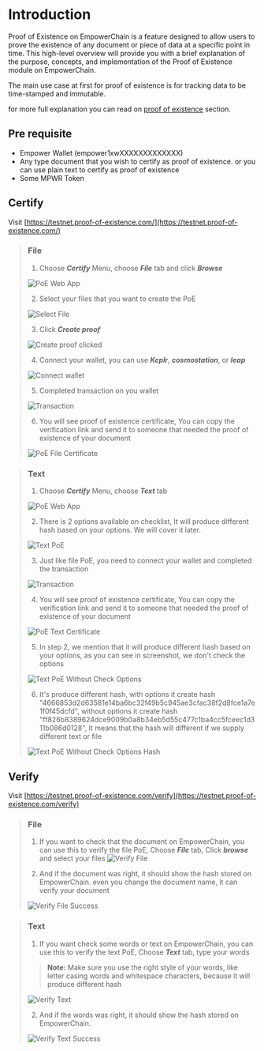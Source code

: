 # Introduction

Proof of Existence on EmpowerChain is a feature designed to allow users to prove the existence of any document or piece of data at a specific point in time. This high-level overview will provide you with a brief explanation of the purpose, concepts, and implementation of the Proof of Existence module on EmpowerChain.

The main use case at first for proof of existence is for tracking data to be time-stamped and immutable.

for more full explanation you can read on [proof of existence](../core-modules/proof-of-existence/high-level-overview.md) section.

## Pre requisite

- Empower Wallet (empower1xwXXXXXXXXXXXXX)
- Any type document that you wish to certify as proof of existence. or you can use plain text to certify as proof of existence
- Some MPWR Token

## Certify

Visit [https://testnet.proof-of-existence.com/](https://testnet.proof-of-existence.com/)

> ### File
>
> 1. Choose **_Certify_** Menu, choose **_File_** tab and click **_Browse_**
>
> ![PoE Web App](poe-web-app-certify-file.png "PoE Web App")
>
> 2. Select your files that you want to create the PoE
>
> ![Select File](poe-web-app-certify-file-select.png "Browse File")
>
> 3. Click **_Create proof_**
>
> ![Create proof clicked](poe-web-app-certify-file-create-proof.png "After click create proof")
>
> 4. Connect your wallet, you can use **_Keplr_**, **_cosmostation_**, or **_leap_**
>
> ![Connect wallet](poe-web-app-certify-file-connect-wallet.png "Connected Wallet")
>
> 5. Completed transaction on you wallet
>
> ![Transaction](poe-web-app-certify-file-complete-pay.png "Transaction")
>
> 6. You will see proof of existence certificate, You can copy the verification link and send it to someone that needed the proof of existence of your document
>
> ![PoE File Certificate](poe-web-app-certify-file-success.png "PoE File Certificate")

> ### Text
>
> 1. Choose **_Certify_** Menu, choose **_Text_** tab
>
> ![PoE Web App](poe-web-app-certify-text.png "PoE Web App")
>
> 2. There is 2 options available on checklist, It will produce different hash based on your options. We will cover it later.
>
> ![Text PoE](poe-web-app-certify-text-create-with-check.png "Text PoE")
>
> 3. Just like file PoE, you need to connect your wallet and completed the transaction
>
> ![Transaction](poe-web-app-certify-text-create-with-check-complete.png "Transaction")
>
> 4. You will see proof of existence certificate, You can copy the verification link and send it to someone that needed the proof of existence of your document
>
> ![PoE Text Certificate](poe-web-app-certify-text-create-with-check-certificate.png "PoE Text Certificate")
>
> 5. In step 2, we mention that it will produce different hash based on your options, as you can see in screenshot, we don't check the options
>
> ![Text PoE Without Check Options](poe-web-app-certify-text-without-text.png "Text PoE Without Check Options")
>
> 6. It's produce different hash, with options it create hash "4666853d2d63581e14ba6bc32f49b5c945ae3cfac38f2d8fce1a7e1f0f45dcfd", without options it create hash "ff826b8389624dce9009b0a8b34eb5d55c477c1ba4cc5fceec1d311b086d0128", It means that the hash will different if we supply different text or file
>
> ![Text PoE Without Check Options Hash](poe-web-app-certify-text-without-text-hash.png "Text PoE Without Check Options Hash")

## Verify

Visit [https://testnet.proof-of-existence.com/verify](https://testnet.proof-of-existence.com/verify)

> ### File
>
> 1. If you want to check that the document on EmpowerChain, you can use this to verify the file PoE, Choose **_File_** tab, Click **_browse_** and select your files
> ![Verify File](poe-web-app-verify-file-select.png "Verify File")
>
> 2. And if the document was right, it should show the hash stored on EmpowerChain. even you change the document name, it can verify your document
>
>![Verify File Success](poe-web-app-verify-file-success.png "Verify File Success")


> ### Text
>
> 1. If you want check some words or text on EmpowerChain, you can use this to verify the text PoE, Choose **_Text_** tab, type your words
> > **Note:** Make sure you use the right style of your words, like letter casing words and whitespace characters, because it will produce different hash
>
> ![Verify Text](poe-web-app-verify-text.png "Verify Text")
>
> 2. And if the words was right, it should show the hash stored on EmpowerChain. 
>
>![Verify Text Success](poe-web-app-verify-file-success.png "Verify Text Success")